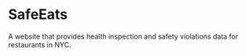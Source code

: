 # SafeEats
A website that provides health inspection and safety violations data for restaurants in NYC.
